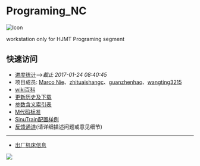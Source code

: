 # Programing_NC

![Icon](http://i.imgur.com/cvRL2j3.png?2)

workstation only for HJMT Programing segment

## 快速访问

* [进度统计](https://nie11kun.github.io/Programing_NC/)-->*截止 2017-01-24 08:40:45*
* 项目成员: [Marco Nie](https://github.com/nie11kun)、[zhituaishangc](https://github.com/zhituaishangc)、[guanzhenhao](https://github.com/guanzhenhao)、[wangting3215](https://github.com/wangting3215)
* [wiki百科](https://github.com/nie11kun/Programing_NC/wiki)
* [更新历史及下载](https://github.com/nie11kun/Programing_NC/releases)
* [参数含义索引表](https://github.com/nie11kun/Programing_NC/blob/master/Parameter_Index.md)
* [M代码标准](https://github.com/nie11kun/Programing_NC/blob/master/M-sympol_Index.md)
* [SinuTrain配置样例](https://github.com/nie11kun/Programing_NC/wiki/SinuTrain导出文件样例)
* [反馈通道](https://github.com/nie11kun/Programing_NC/issues)(请详细描述问题或意见细节)

---

* [出厂机床信息](https://github.com/nie11kun/Programing_NC/blob/master/Sell_Log.md)

![](https://i.imgur.com/Yc8JG.gif)
